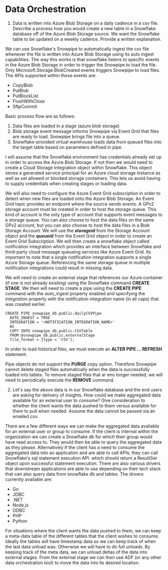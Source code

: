 # Data Orchestration
1. Data is written into Azure Blob Storage on a daily cadence in a csv file. Describe a process how you would create a new table in a Snowflake database off of the Azure Blob Storage source. We want the Snowflake table to be updated on a weekly cadence. Provide a written explanation.

We can use Snowflake's Snowpipe to automatically ingest the csv file whenever the file is written into Azure Blob Storage using its auto ingest capabilities. The way this works is that snowflake listens to specific events in the Azure Blob Storage in order to trigger the Snowpipe to load the file. Only Microsoft.Storage.BlobCreated events triggers Snowpipe to load files. The APIs supported within these events are:
* CopyBlob
* PutBlob
* PutBlockList
* FlushWithClose
* SftpCommit

Basic process flow are as follows:
1. Data files are loaded in a stage (azure blob storage)
2. Blob storage event message informs Snowpipe via Event Grid that files are ready to load. Snowpipe brings file into a queue.
3. Snowflake-provided virtual warehouse loads data from queued files into the target table based on parameters defined in pipe.

I will assume that the Snowflake environment has credentials already set up in order to access the Azure Blob Storage. If not then we would need to create a Cloud Storage Integration object within Snowflake. This object stores a generated service principal for an Azure cloud storage instance as well as set allowed or blocked storage containers. This lets us avoid having to supply credentials when creating stages or loading data.

We will also need to configure the Azure Event Grid subscription in order to detect when new files are loaded onto the Azure Blob Storage. An Event Grid topic provides an endpoint where the source sends events. A GPv2 storage account must be created in order to host the storage queue. This kind of account is the only type of account that supports event messages to a storage queue. You can also choose to host the data files on the same GPv2 account, but you can also choose to host the data files in a Blob Storage Account. We will use the ***storageid*** from the Storage Account object and the ***queueid*** from the Event Grid object in order to create an Event Grid Subscription. We will then create a snowflake object called notification integration which provides an interface between Snowflake and third-party cloud message queueing services like Azure Event Grid. Its important to note that a single notification integration supports a single Azure Storage queue. Referencing the same storage queue in multiple notification integrations could result in missing data. 

We will need to create an external stage that references our Azure container (if one is not already existing) using the Snowflake command **CREATE STAGE**. We then will need to create a pipe using the **CREATE PIPE** command with the *auto_ingest* property enabled and specifying the *integration* property with the notification integration name (in all caps) that was created earlier. 
```
CREATE PIPE snowpipe_db.public.dailyCSVPipe
  AUTO_INGEST = TRUE
  INTEGRATION = '<NOTIFICATION_INTEGRATION_NAME>'
  AS
  COPY INTO snowpipe_db.public.CSVTable
  FROM @snowpipe_db.public.externalStage
  file_format = {type = 'CSV'};
```
In order to load historical files, we must execute an **ALTER PIPE ... REFRESH** statement. 

Pipe objects do not support the **PURGE** copy option. Therefore Snowpipe cannot delete staged files automatically when the data is successfully loaded into tables. To remove staged files that ar eno longer needed, we will need to periodically execute the **REMOVE** command. 


 
2. Let's say the above data is in our Snowflake database and the end users are asking for delivery of insights. How could we make aggregated data available for an external user to consume? Give consideration to whether the client wants the data pushed to them versus available for them to pull when needed. Assume the data cannot be passed via an emailed csv.

There are a few different ways we can make the aggregated data available for an external user or group to consume. If the client is internal within the organization we can create a Snowflake db for which their group would have read access to. They would then be able to query the aggregated data as they please. Alternatively if the client has a need to consume the aggregated data into an application and are able to call APIs; they can call Snowflake's sql statement execution API. which should return a ResultSet object upon successful statement execution. There are also various drivers that downstream applications are able to use depending on their tech stack that can also query data from snowflake db and tables. The drivers currently available are:
* Go
* JDBC
* .NET
* Node.js
* ODBC
* PHP
* Python

For situations where the client wants the data pushed to them, we can keep a meta-data table of the different tables that the client wishes to consume. Ideally the tables will have timestamp data so we can keep track of when the last data unload was. Otherwise we will have to do full unloads. By keeping track of the meta data, we can unload deltas of the data into external stages. From the external stage we can then use ADF (or any other data orchestration tool) to move the data into its desired location.










